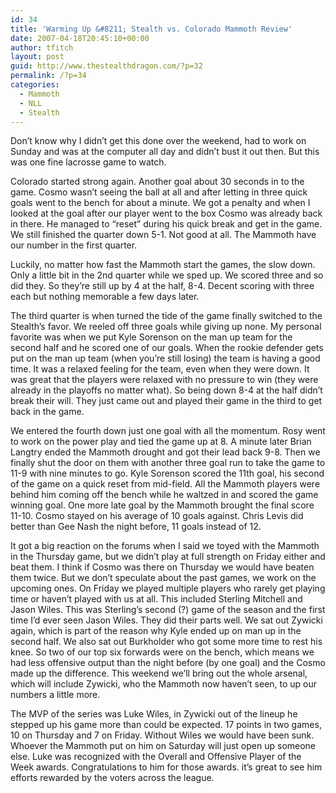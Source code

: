 ```yaml
---
id: 34
title: 'Warming Up &#8211; Stealth vs. Colorado Mammoth Review'
date: 2007-04-18T20:45:10+00:00
author: tfitch
layout: post
guid: http://www.thestealthdragon.com/?p=32
permalink: /?p=34
categories:
  - Mammoth
  - NLL
  - Stealth
---
```

Don&#8217;t know why I didn&#8217;t get this done over the weekend, had to work on Sunday and was at the computer all day and didn&#8217;t bust it out then. But this was one fine lacrosse game to watch.

Colorado started strong again. Another goal about 30 seconds in to the game. Cosmo wasn&#8217;t seeing the ball at all and after letting in three quick goals went to the bench for about a minute. We got a penalty and when I looked at the goal after our player went to the box Cosmo was already back in there. He managed to &#8220;reset&#8221; during his quick break and get in the game. We still finished the quarter down 5-1. Not good at all. The Mammoth have our number in the first quarter.

Luckily, no matter how fast the Mammoth start the games, the slow down. Only a little bit in the 2nd quarter while we sped up. We scored three and so did they. So they&#8217;re still up by 4 at the half, 8-4. Decent scoring with three each but nothing memorable a few days later.

The third quarter is when turned the tide of the game finally switched to the Stealth&#8217;s favor. We reeled off three goals while giving up none. My personal favorite was when we put Kyle Sorenson on the man up team for the second half and he scored one of our goals. When the rookie defender gets put on the man up team (when you&#8217;re still losing) the team is having a good time. It was a relaxed feeling for the team, even when they were down. It was great that the players were relaxed with no pressure to win (they were already in the playoffs no matter what). So being down 8-4 at the half didn&#8217;t break their will. They just came out and played their game in the third to get back in the game.

We entered the fourth down just one goal with all the momentum. Rosy went to work on the power play and tied the game up at 8. A minute later Brian Langtry ended the Mammoth drought and got their lead back 9-8. Then we finally shut the door on them with another three goal run to take the game to 11-9 with nine minutes to go. Kyle Sorenson scored the 11th goal, his second of the game on a quick reset from mid-field. All the Mammoth players were behind him coming off the bench while he waltzed in and scored the game winning goal. One more late goal by the Mammoth brought the final score 11-10. Cosmo stayed on his average of 10 goals against. Chris Levis did better than Gee Nash the night before, 11 goals instead of 12.

It got a big reaction on the forums when I said we toyed with the Mammoth in the Thursday game, but we didn&#8217;t play at full strength on Friday either and beat them. I think if Cosmo was there on Thursday we would have beaten them twice. But we don&#8217;t speculate about the past games, we work on the upcoming ones. On Friday we played multiple players who rarely get playing time or haven&#8217;t played with us at all. This included Sterling Mitchell and Jason Wiles. This was Sterling&#8217;s second (?) game of the season and the first time I&#8217;d ever seen Jason Wiles. They did their parts well. We sat out Zywicki again, which is part of the reason why Kyle ended up on man up in the second half. We also sat out Burkholder who got some more time to rest his knee. So two of our top six forwards were on the bench, which means we had less offensive output than the night before (by one goal) and the Cosmo made up the difference. This weekend we&#8217;ll bring out the whole arsenal, which will include Zywicki, who the Mammoth now haven&#8217;t seen, to up our numbers a little more.

The MVP of the series was Luke Wiles, in Zywicki out of the lineup he stepped up his game more than could be expected. 17 points in two games, 10 on Thursday and 7 on Friday. Without Wiles we would have been sunk. Whoever the Mammoth put on him on Saturday will just open up someone else. Luke was recognized with the Overall and Offensive Player of the Week awards. Congratulations to him for those awards. it&#8217;s great to see him efforts rewarded by the voters across the league.